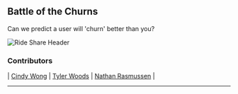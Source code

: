 ## Battle of the Churns

Can we predict a user will 'churn' better than you?


![Ride Share Header](images/ride_share_logo.png)


### Contributors
|  [Cindy Wong](https://github.com/cwong690)  |
 [Tyler Woods](https://github.com/tylerjwoods)  |
 [Nathan Rasmussen](https://github.com/rasbot)  |
   
---

